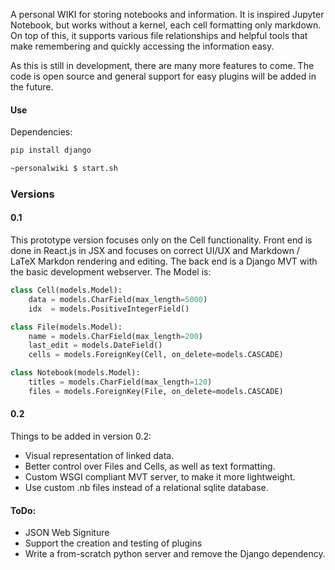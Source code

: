 
A personal WIKI for storing notebooks and information. It is inspired Jupyter Notebook, but works without a kernel, each cell formatting only markdown. On top of this, it supports various file relationships and helpful tools that make remembering and quickly accessing the information easy. 

As this is still in development, there are many more features to come. The code is open source and general support for easy plugins will be added in the future.

#### Use

Dependencies:
```python
pip install django
```
```bash
~personalwiki $ start.sh
```


### Versions

#### 0.1
This prototype version focuses only on the Cell functionality. Front end is done in React.js in JSX and focuses on correct UI/UX and Markdown / LaTeX Markdon rendering and editing. The back end is a Django MVT with the basic development webserver. The Model is:

```python
class Cell(models.Model):
	data = models.CharField(max_length=5000)
	idx  = models.PositiveIntegerField()

class File(models.Model):
	name = models.CharField(max_length=200)
	last_edit = models.DateField()
	cells = models.ForeignKey(Cell, on_delete=models.CASCADE)

class Notebook(models.Model):
	titles = models.CharField(max_length=120)
	files = models.ForeignKey(File, on_delete=models.CASCADE)
```

#### 0.2
Things to be added in version 0.2:
* Visual representation of linked data.
* Better control over Files and Cells, as well as text formatting.
* Custom WSGI compliant MVT server, to make it more lightweight.
* Use custom .nb files instead of a relational sqlite database.


#### ToDo:

* JSON Web Signiture
* Support the creation and testing of plugins
* Write a from-scratch python server and remove the Django dependency.
